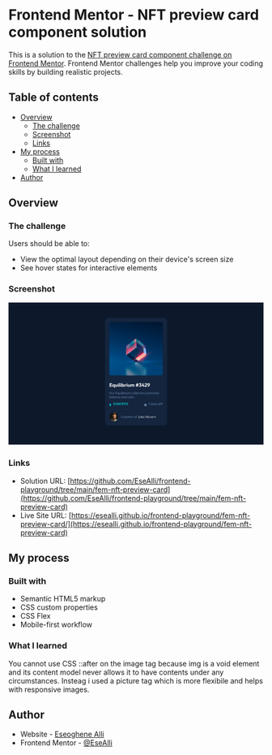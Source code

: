 # Frontend Mentor - NFT preview card component solution

This is a solution to the [NFT preview card component challenge on Frontend Mentor](https://www.frontendmentor.io/challenges/nft-preview-card-component-SbdUL_w0U). Frontend Mentor challenges help you improve your coding skills by building realistic projects.

## Table of contents

- [Overview](#overview)
  - [The challenge](#the-challenge)
  - [Screenshot](#screenshot)
  - [Links](#links)
- [My process](#my-process)
  - [Built with](#built-with)
  - [What I learned](#what-i-learned)
- [Author](#author)

## Overview

### The challenge

Users should be able to:

- View the optimal layout depending on their device's screen size
- See hover states for interactive elements

### Screenshot

![](./screenshot.PNG)

### Links

- Solution URL: [https://github.com/EseAlli/frontend-playground/tree/main/fem-nft-preview-card](https://github.com/EseAlli/frontend-playground/tree/main/fem-nft-preview-card)
- Live Site URL: [https://esealli.github.io/frontend-playground/fem-nft-preview-card/](https://esealli.github.io/frontend-playground/fem-nft-preview-card)

## My process

### Built with

- Semantic HTML5 markup
- CSS custom properties
- CSS Flex
- Mobile-first workflow

### What I learned

You cannot use CSS ::after on the image tag because img is a void element and its content model never allows it to have contents under any circumstances. Insteag i used a picture tag which is more flexibile and helps with responsive images.

## Author

- Website - [Eseoghene Alli](https://esealli.github.io/)
- Frontend Mentor - [@EseAlli](https://www.frontendmentor.io/profile/EseAlli)
